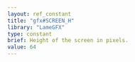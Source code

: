 ```yaml
---
layout: ref_constant
title: "gfx#SCREEN_H"
library: "LameGFX"
type: constant
brief: Height of the screen in pixels.
value: 64 
---
```



